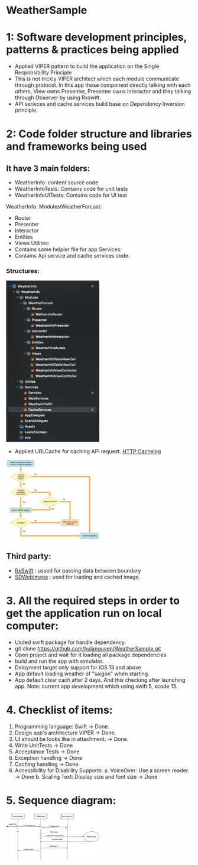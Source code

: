 # WeatherSample

# 1: Software development principles, patterns & practices being applied
- Applied VIPER pattern to build the application on the Single Responsibility Principle
- This is not trickly VIPER architect which each module communicate through protocol. 
In this app those component directly talking with each others, View owns Presenter, Presenter owns Interactor and they talking through Observer by using Rxswift. 
- API serivces and cache services build base on Dependency Inversion principle.


# 2: Code folder structure and libraries and frameworks being used
## It have 3 main folders: 
- WeatherInfo: content source code
- WeatherInfoTests: Contains code for unit tests
- WeatherInfoUITests: Contains code for UI test

WeatherInfo: 
 Modules\WeatherForcast: 
 - Router
 - Presenter
 - Interactor
 - Entities
 - Views
 Utilites: 
 - Contains some helpler file for app
 Services: 
 - Contains Api service and cache services code.
 
 ### Structures:
 
 <img src="./imageReadme/structureFolder.jpg" width="50%">
 
 - Applied URLCache for caching API request.
 [HTTP Cacheing](https://developer.apple.com/documentation/foundation/nsurlrequestcachepolicy/nsurlrequestuseprotocolcachepolicy)
 
  <img src="./imageReadme/URLCache.jpg" width="50%">
 
## Third party: 
- [RxSwift](https://github.com/ReactiveX/RxSwift) : ussed for passing data between boundary 
- [SDWebImage](https://github.com/SDWebImage/SDWebImage) : used for loading and cached image.


# 3. All the required steps in order to get the application run on local computer:


- Usded swift package for handle dependency.
- git clone https://github.com/hulanguyen/WeatherSample.git
- Open project and wait for it loading all package dependencies
- build and run the app with simulator.
- Deloyment target only support for iOS 13 and above
- App default loading weather of "saigon" when starting. 
- App default clear cach after 2 days. And this checking after launching app.
Note: current app development which using swift 5, xcode 13.

# 4. Checklist of items:

 1. Programming language: Swift -> Done.
 2. Design app's architecture VIPER -> Done.
 3. UI should be looks like in attachment. -> Done.
 4. Write UnitTests -> Done
 5. Acceptance Tests -> Done
 6. Exception handling -> Done
 7. Caching handling -> Done
 8. Accessibility for Disability Supports:
    a. VoiceOver: Use a screen reader. -> Done
    b. Scaling Text: Display size and font size -> Done
    


# 5. Sequence diagram: 

  <img src="./imageReadme/WeatherSequenceDiagram.jpg" width="50%">
   

